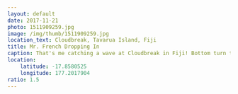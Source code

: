```yaml
---
layout: default
date: 2017-11-21
photo: 1511909259.jpg
image: /img/thumb/1511909259.jpg
location_text: Cloudbreak, Tavarua Island, Fiji
title: Mr. French Dropping In
caption: That's me catching a wave at Cloudbreak in Fiji! Bottom turn to the left and ride on!
location:
    latitude: -17.8580525
    longitude: 177.2017904
ratio: 1.5
---
```

